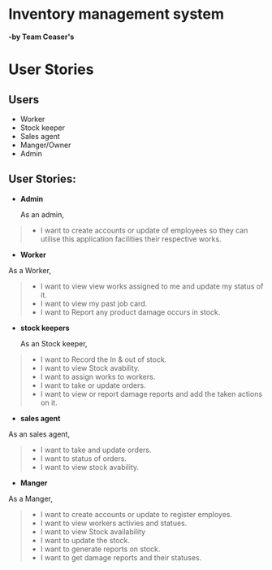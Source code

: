 
# Inventory management system
**-by Team Ceaser's**


# User Stories
## **Users**
* Worker
* Stock keeper
* Sales agent
* Manger/Owner
* Admin

## User Stories:
* **Admin**

  As an admin,
>* I want to create accounts or update of employees so they can utilise this application facilities their respective works.
* **Worker**

As a Worker,
>* I want to view view works assigned to me and update my status of it.
>* I want to view my past job card.
>* I want to Report any product damage occurs in stock.
* **stock keepers**

  As an Stock keeper,
>* I want to Record the In & out of stock.
>* I want to view Stock avability.
>* I want to assign works to workers.
>* I want to take or update orders.
>* I want to view or report damage reports and add the taken actions on it.
* **sales agent**

As an sales agent,
>* I want to take and update orders.
>* I want to status of orders.
>* I want to view stock avability.
* **Manger**

As a Manger,
>* I want to create accounts or update to register employes.
>* I want to view workers activies and statues.
>* I want to view Stock availability
>* I want to update the stock.
>* I want to generate reports on stock.
>* I want to get damage reports and their statuses.
